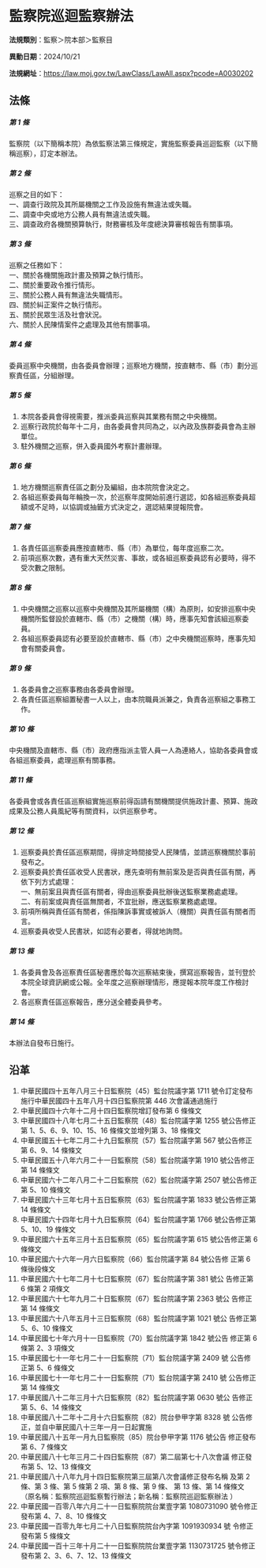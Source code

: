 # 監察院巡迴監察辦法

**法規類別**：監察＞院本部＞監察目

**異動日期**：2024/10/21  

**法規網址**：https://law.moj.gov.tw/LawClass/LawAll.aspx?pcode=A0030202





## 法條
##### 第 1 條
監察院（以下簡稱本院）為依監察法第三條規定，實施監察委員巡迴監察（以下簡稱巡察），訂定本辦法。

##### 第 2 條
巡察之目的如下：  
一、調查行政院及其所屬機關之工作及設施有無違法或失職。  
二、調查中央或地方公務人員有無違法或失職。  
三、調查政府各機關預算執行，財務審核及年度總決算審核報告有關事項。

##### 第 3 條
巡察之任務如下：  
一、關於各機關施政計畫及預算之執行情形。  
二、關於重要政令推行情形。  
三、關於公務人員有無違法失職情形。  
四、關於糾正案件之執行情形。  
五、關於民眾生活及社會狀況。  
六、關於人民陳情案件之處理及其他有關事項。

##### 第 4 條
委員巡察中央機關，由各委員會辦理；巡察地方機關，按直轄市、縣（市）劃分巡察責任區，分組辦理。

##### 第 5 條
1. 本院各委員會得視需要，推派委員巡察與其業務有關之中央機關。
1. 巡察行政院於每年十二月，由各委員會共同為之，以內政及族群委員會為主辦單位。
1. 駐外機關之巡察，併入委員國外考察計畫辦理。

##### 第 6 條
1. 地方機關巡察責任區之劃分及編組，由本院院會決定之。
1. 各組巡察委員每年輪換一次，於巡察年度開始前進行選認，如各組巡察委員超額或不足時，以協調或抽籤方式決定之，選認結果提報院會。

##### 第 7 條
1. 各責任區巡察委員應按直轄市、縣（市）為單位，每年度巡察二次。
1. 前項巡察次數，遇有重大天然災害、事故，或各組巡察委員認有必要時，得不受次數之限制。

##### 第 8 條
1. 中央機關之巡察以巡察中央機關及其所屬機關（構）為原則，如安排巡察中央機關所監督設於直轄市、縣（市）之機關（構）時，應事先知會該組巡察委員。
1. 各組巡察委員認有必要至設於直轄市、縣（市）之中央機關巡察時，應事先知會有關委員會。

##### 第 9 條
1. 各委員會之巡察事務由各委員會辦理。
1. 各責任區巡察組置秘書一人以上，由本院職員派兼之，負責各巡察組之事務工作。

##### 第 10 條
中央機關及直轄市、縣（市）政府應指派主管人員一人為連絡人，協助各委員會或各組巡察委員，處理巡察有關事務。

##### 第 11 條
各委員會或各責任區巡察組實施巡察前得函請有關機關提供施政計畫、預算、施政成果及公務人員風紀等有關資料，以供巡察參考。

##### 第 12 條
1. 巡察委員於責任區巡察期間，得排定時間接受人民陳情，並請巡察機關於事前發布之。
1. 巡察委員於責任區收受人民書狀，應先查明有無前案及是否與責任區有關，再依下列方式處理：  
一、無前案且與責任區有關者，得由巡察委員批辦後送監察業務處處理。  
二、有前案或與責任區無關者，不宜批辦，應送監察業務處處理。
1. 前項所稱與責任區有關者，係指陳訴事實或被訴人（機關）與責任區有關者而言。
1. 巡察委員收受人民書狀，如認有必要者，得就地詢問。

##### 第 13 條
1. 各委員會及各巡察責任區秘書應於每次巡察結束後，撰寫巡察報告，並刊登於本院全球資訊網或公報。全年度之巡察辦理情形，應提報本院年度工作檢討會。
1. 各巡察責任區巡察報告，應分送全體委員參考。

##### 第 14 條
本辦法自發布日施行。

## 沿革
1. 中華民國四十五年八月三十日監察院（45）監台院議字第 1711 號令訂定發布施行中華民國四十五年八月十四日監察院第 446  次會議通過施行
1. 中華民國四十六年十二月十四日監察院增訂發布第 6  條條文
1. 中華民國四十八年七月二十五日監察院（48）監台院議字第 1255 號公告修正第 1、5、6、9、10、15、16 條條文並增列第 3、18  條條文
1. 中華民國五十七年二月二十九日監察院（57）監台院議字第 567  號公告修正第 6、9、14 條條文
1. 中華民國五十八年六月二十一日監察院（58）監台院議字第 1910 號公告修正第 14 條條文
1. 中華民國六十二年八月二十二日監察院（62）監台院議字第 2507 號公告修正第 5、10  條條文
1. 中華民國六十三年七月十五日監察院（63）監台院議字第 1833 號公告修正第 14 條條文
1. 中華民國六十四年七月十九日監察院（64）監台院議字第 1766 號公告修正第 5、10、19  條條文
1. 中華民國六十五年三月十五日監察院（65）監台院議字第 615  號公告修正第 6  條條文
1.  中華民國六十六年一月六日監察院（66）監台院議字第 84 號公告修  正第 6  條後段條文
1.  中華民國六十七年二月十七日監察院（67）監台院議字第 381  號公  告修正第 6  條第 2  項條文
1.  中華民國六十七年九月二十日監察院（67）監台院議字第 2363 號公  告修正第 14 條條文
1.  中華民國六十八年五月十三日監察院（68）監台院議字第 1021 號公  告修正第 5、6、10 條條文
1.  中華民國七十年六月十一日監察院（70）監台院議字第 1842 號公告  修正第 6  條第 2、3 項條文
1.  中華民國七十一年七月二十一日監察院（71）監台院議字第 2409 號  公告修正第 5、6 條條文
1.  中華民國七十一年七月二十一日監察院（71）監台院議字第 2410 號  公告修正第 14 條條文
1.  中華民國八十二年三月十六日監察院（82）監台院議字第 0630 號公  告修正第 5、6、14 條條文
1.  中華民國八十二年十二月十六日監察院（82）院台參甲字第 8328 號  公告修正，並自中華民國八十三年一月一日起實施
1.  中華民國八十五年一月九日監察院（85）院台參甲字第 1176 號公告  修正發布第 6、7 條條文
1.  中華民國八十七年三月二十四日監察院（87）第二屆第七十八次會議  修正發布第 5、12、13  條條文
1.  中華民國八十八年九月十四日監察院第三屆第八次會議修正發布名稱  及第 2  條、第 3  條、第 5  條第 2  項、第 8  條、第 9  條、  第 13 條、第 14 條條文  （原名稱：監察院巡迴監察暫行辦法；新名稱：監察院巡迴監察辦法  ）
1.  中華民國一百零八年六月二十一日監察院院台業壹字第 1080731090   號令修正發布第 4、7、8、10  條條文
1.  中華民國一百零九年七月二十八日監察院院台內字第 1091930934 號  令修正發布第 5  條條文
1.  中華民國一百十三年十月二十一日監察院院台業壹字第 1130731725  號令修正發布第 2、3、6、7、12、13 條條文
